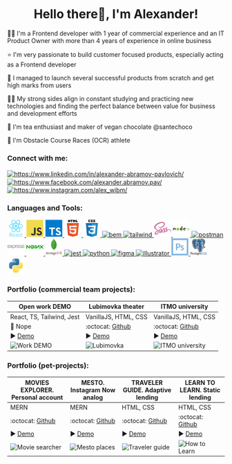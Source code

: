 <h1 align="center">Hello there👋, I'm Alexander!</h1>

👨‍💻 I'm a Frontend developer with 1 year of commercial experience and an IT Product Owner with more than 4 years of experience in online business

⭐ I'm very passionate to build customer focused products, especially acting as a Frontend developer

🚀 I managed to launch several successful products from scratch and get high marks from users

👨‍🎓 My strong sides align in constant studying and practicing new technologies and finding the perfect balance between value for business and development efforts

🌱 I'm tea enthusiast and maker of vegan chocolate @santechoco

🏃 I'm Obstacle Course Races (OCR) athlete

<h3 align="left">Connect with me:</h3>
<p align="left">
<a href="https://linkedin.com/in/https://www.linkedin.com/in/alexander-abramov-pavlovich/" target="blank"><img align="center" src="https://raw.githubusercontent.com/rahuldkjain/github-profile-readme-generator/master/src/images/icons/Social/linked-in-alt.svg" alt="https://www.linkedin.com/in/alexander-abramov-pavlovich/" height="30" width="40" /></a>
<a href="https://fb.com/https://www.facebook.com/alexander.abramov.pav/" target="blank"><img align="center" src="https://raw.githubusercontent.com/rahuldkjain/github-profile-readme-generator/master/src/images/icons/Social/facebook.svg" alt="https://www.facebook.com/alexander.abramov.pav/" height="30" width="40" /></a>
<a href="https://instagram.com/https://www.instagram.com/alex_wibm/" target="blank"><img align="center" src="https://raw.githubusercontent.com/rahuldkjain/github-profile-readme-generator/master/src/images/icons/Social/instagram.svg" alt="https://www.instagram.com/alex_wibm/" height="30" width="40" /></a>
</p>

<h3 align="left">Languages and Tools:</h3> 
<p align="left">
<a href="https://reactjs.org/" target="_blank" rel="noreferrer"> <img src="https://raw.githubusercontent.com/devicons/devicon/master/icons/react/react-original-wordmark.svg" alt="react" width="40" height="40"/> </a>
<a href="https://developer.mozilla.org/en-US/docs/Web/JavaScript" target="_blank" rel="noreferrer"> <img src="https://raw.githubusercontent.com/devicons/devicon/master/icons/javascript/javascript-original.svg" alt="javascript" width="40" height="40"/> </a>
<a href="https://www.typescriptlang.org/" target="_blank" rel="noreferrer"> <img src="https://raw.githubusercontent.com/devicons/devicon/master/icons/typescript/typescript-original.svg" alt="typescript" width="40" height="40"/> </a>
<a href="https://www.w3.org/html/" target="_blank" rel="noreferrer"> <img src="https://raw.githubusercontent.com/devicons/devicon/master/icons/html5/html5-original-wordmark.svg" alt="html5" width="40" height="40"/> </a>
<a href="https://www.w3schools.com/css/" target="_blank" rel="noreferrer"> <img src="https://raw.githubusercontent.com/devicons/devicon/master/icons/css3/css3-original-wordmark.svg" alt="css3" width="40" height="40"/> </a>
<a href="https://en.bem.info/methodology/" target="_blank" rel="noreferrer"> <img src="https://en.bem.info/S3zKVZJcFfltyiAz-bWVmw4o3IU.svgd" alt="bem" width="40" height="40"/> </a>
<a href="https://tailwindcss.com/" target="_blank" rel="noreferrer"> <img src="https://www.vectorlogo.zone/logos/tailwindcss/tailwindcss-icon.svg" alt="tailwind" width="40" height="40"/> </a>
<a href="https://sass-lang.com" target="_blank" rel="noreferrer"> <img src="https://raw.githubusercontent.com/devicons/devicon/master/icons/sass/sass-original.svg" alt="sass" width="40" height="40"/> </a>
<a href="https://nodejs.org" target="_blank" rel="noreferrer"> <img src="https://raw.githubusercontent.com/devicons/devicon/master/icons/nodejs/nodejs-original-wordmark.svg" alt="nodejs" width="40" height="40"/> </a>
<a href="https://postman.com" target="_blank" rel="noreferrer"> <img src="https://www.vectorlogo.zone/logos/getpostman/getpostman-icon.svg" alt="postman" width="40" height="40"/> </a> 
<a href="https://expressjs.com" target="_blank" rel="noreferrer"> <img src="https://raw.githubusercontent.com/devicons/devicon/master/icons/express/express-original-wordmark.svg" alt="express" width="40" height="40"/> </a> 
<a href="https://www.nginx.com" target="_blank" rel="noreferrer"> <img src="https://raw.githubusercontent.com/devicons/devicon/master/icons/nginx/nginx-original.svg" alt="nginx" width="40" height="40"/> </a> 
<a href="https://www.mongodb.com/" target="_blank" rel="noreferrer"> <img src="https://raw.githubusercontent.com/devicons/devicon/master/icons/mongodb/mongodb-original-wordmark.svg" alt="mongodb" width="40" height="40"/> </a> 
<a href="https://jestjs.io" target="_blank" rel="noreferrer"> <img src="https://www.vectorlogo.zone/logos/jestjsio/jestjsio-icon.svg" alt="jest" width="40" height="40"/> </a>
<a href="https://www.jetbrains.com/teamcity" target="_blank" rel="noreferrer"> <img src="https://upload.wikimedia.org/wikipedia/commons/thumb/2/29/TeamCity_Icon.svg/768px-TeamCity_Icon.svg.png?20200803084943" alt="python" width="40" height="40"/> </a>
<a href="https://www.figma.com/" target="_blank" rel="noreferrer"> <img src="https://www.vectorlogo.zone/logos/figma/figma-icon.svg" alt="figma" width="40" height="40"/> </a>  
<a href="https://www.adobe.com/in/products/illustrator.html" target="_blank" rel="noreferrer"> <img src="https://www.vectorlogo.zone/logos/adobe_illustrator/adobe_illustrator-icon.svg" alt="illustrator" width="40" height="40"/> </a> 
<a href="https://www.photoshop.com/en" target="_blank" rel="noreferrer"> <img src="https://raw.githubusercontent.com/devicons/devicon/master/icons/photoshop/photoshop-line.svg" alt="photoshop" width="40" height="40"/> </a> 
<a href="https://www.postgresql.org" target="_blank" rel="noreferrer"> <img src="https://raw.githubusercontent.com/devicons/devicon/master/icons/postgresql/postgresql-original-wordmark.svg" alt="postgresql" width="40" height="40"/> </a> 
<a href="https://www.python.org" target="_blank" rel="noreferrer"> <img src="https://raw.githubusercontent.com/devicons/devicon/master/icons/python/python-original.svg" alt="python" width="40" height="40"/> </a>
</p>

<h3 align="left">Portfolio (commercial team projects):</h3>

Open work DEMO | Lubimovka theater | ITMO university
-------------- | ----------------- | ---------------------
React, TS, Tailwind, Jest | VanillaJS, HTML, CSS | VanillaJS, HTML, CSS
:see_no_evil: Nope | :octocat: [Github](https://github.com/AlexanderAbramovPav/lubimovka-theater-commercial-team) | :octocat: [Github](https://github.com/AlexanderAbramovPav/itmo-university-commercial-team)
▶️ [Demo](https://demos.creative-tim.com/material-kit/index.html) | ▶️ [Demo](https://lubimovka-theater-commercial-team.vercel.app/) | ▶️ [Demo](https://itmo-university-commercial-team.vercel.app/)
![Work DEMO](https://i.ibb.co/YdztD7n/Capture-5.png) | ![Lubimovka](https://i.ibb.co/8DLDStz/Capture-4.png) | ![ITMO university](https://i.ibb.co/XpDhgxH/Capture-3.png)

<h3 align="left">Portfolio (pet-projects):</h3>

MOVIES EXPLORER. Personal account | MESTO. Instagram Now analog | TRAVELER GUIDE. Adaptive lending | LEARN TO LEARN. Static lending
-------------- | ----------------- | -------------------- | ---------------------
MERN | MERN | HTML, CSS | HTML, CSS
:octocat: [Github](https://github.com/AlexanderAbramovPav/movies-explorer-frontend) | :octocat: [Github](https://github.com/AlexanderAbramovPav/react-mesto-api-full) | :octocat: [Github](https://github.com/AlexanderAbramovPav/travel-guide-adaptive-lending) | :octocat: [Github](https://github.com/AlexanderAbramovPav/how-to-learn-lending-guide/tree/main)
▶️ [Demo](https://lovemovies.nomoredomains.sbs/) | ▶️ [Demo](https://alexander.abramov.nomoredomains.sbs/) | ▶️ [Demo](https://travel-guide-adaptive-lending.vercel.app/) | ▶️ [Demo](https://how-to-learn-lending-guide.vercel.app/)
![Movie searcher](https://i.ibb.co/WVd9YSk/Capture-7.png) | ![Mesto places](https://i.ibb.co/rv6Hv7d/Capture-6.png) | ![Traveler guide](https://i.ibb.co/2hM05NJ/Capture-2.png)| ![How to Learn](https://i.ibb.co/RyHMzkx/Capture-1.png)

